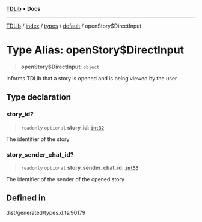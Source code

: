 [**TDLib**](../../../../../../README.md) • **Docs**

***

[TDLib](../../../../../../modules.md) / [index](../../../../../README.md) / [types](../../../README.md) / [default](../README.md) / openStory$DirectInput

# Type Alias: openStory$DirectInput

> **openStory$DirectInput**: `object`

Informs TDLib that a story is opened and is being viewed by the user

## Type declaration

### story\_id?

> `readonly` `optional` **story\_id**: [`int32`](int32.md)

The identifier of the story

### story\_sender\_chat\_id?

> `readonly` `optional` **story\_sender\_chat\_id**: [`int53`](int53.md)

The identifier of the sender of the opened story

## Defined in

dist/generated/types.d.ts:90179
